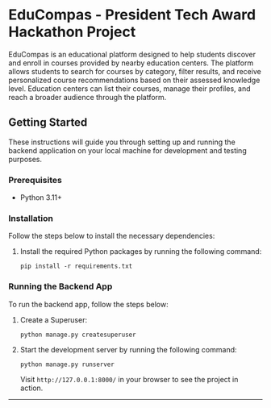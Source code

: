 # EduCompas - President Tech Award Hackathon Project

EduCompas is an educational platform designed to help students discover and enroll in courses provided by nearby education centers. The platform allows students to search for courses by category, filter results, and receive personalized course recommendations based on their assessed knowledge level. Education centers can list their courses, manage their profiles, and reach a broader audience through the platform.

## Getting Started

These instructions will guide you through setting up and running the backend application on your local machine for development and testing purposes.

### Prerequisites

- Python 3.11+

### Installation

Follow the steps below to install the necessary dependencies:

1. Install the required Python packages by running the following command:

      `pip install -r requirements.txt`
   

### Running the Backend App

To run the backend app, follow the steps below:

1. Create a Superuser:

      `python manage.py createsuperuser`
   

2. Start the development server by running the following command:

      `python manage.py runserver`

   Visit `http://127.0.0.1:8000/` in your browser to see the project in action.
---
